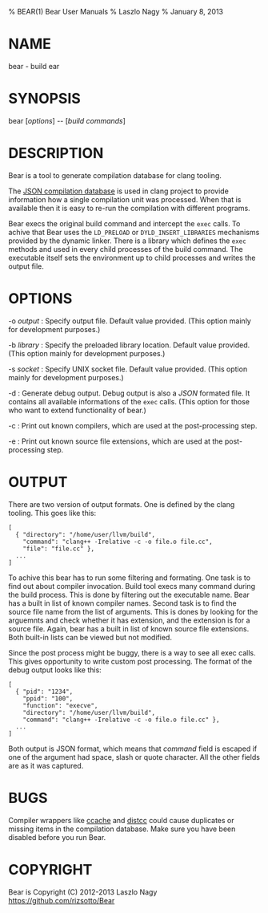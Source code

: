 % BEAR(1) Bear User Manuals
% Laszlo Nagy
% January 8, 2013

# NAME

bear - build ear

# SYNOPSIS

bear [*options*] -- [*build commands*]

# DESCRIPTION

Bear is a tool to generate compilation database for clang tooling.

The [JSON compilation database][1] is used in clang project to provide
information how a single compilation unit was processed. When that
is available then it is easy to re-run the compilation with different
programs.

Bear execs the original build command and intercept the `exec` calls.
To achive that Bear uses the `LD_PRELOAD` or `DYLD_INSERT_LIBRARIES`
mechanisms provided by the dynamic linker. There is a library which
defines the `exec` methods and used in every child processes of the
build command. The executable itself sets the environment up to child
processes and writes the output file.

# OPTIONS

-o *output*
:   Specify output file. Default value provided.
    (This option mainly for development purposes.)

-b *library*
:   Specify the preloaded library location. Default value provided.
    (This option mainly for development purposes.)

-s *socket*
:   Specify UNIX socket file. Default value provided.
    (This option mainly for development purposes.)

-d
:   Generate debug output. Debug output is also a *JSON* formated file.
    It contains all available informations of the `exec` calls.
    (This option for those who want to extend functionality of bear.)

-c
:   Print out known compilers, which are used at the post-processing
    step.

-e
:   Print out known source file extensions, which are used at the
    post-processing step.

# OUTPUT

There are two version of output formats. One is defined by the clang
tooling. This goes like this:

    [
      { "directory": "/home/user/llvm/build",
        "command": "clang++ -Irelative -c -o file.o file.cc",
        "file": "file.cc" },
      ...
    ]

To achive this bear has to run some filtering and formating. One task
is to find out about compiler invocation. Build tool execs many command
during the build process. This is done by filtering out the executable
name. Bear has a built in list of known compiler names. Second task is
to find the source file name from the list of arguments. This is dones
by looking for the arguemnts and check whether it has extension, and
the extension is for a source file. Again, bear has a built in list of
known source file extensions. Both built-in lists can be viewed but not
modified.

Since the post process might be buggy, there is a way to see all exec
calls. This gives opportunity to write custom post processing. The format
of the debug output looks like this:

    [
      { "pid": "1234",
        "ppid": "100",
        "function": "execve",
        "directory": "/home/user/llvm/build",
        "command": "clang++ -Irelative -c -o file.o file.cc" },
      ...
    ]

Both output is JSON format, which means that *command* field is escaped
if one of the argument had space, slash or quote character. All the other
fields are as it was captured.

# BUGS

Compiler wrappers like [ccache][2] and [distcc][3] could cause duplicates
or missing items in the compilation database. Make sure you have been disabled
before you run Bear.

# COPYRIGHT

Bear is Copyright (C) 2012-2013 Laszlo Nagy <https://github.com/rizsotto/Bear>

[1]: http://clang.llvm.org/docs/JSONCompilationDatabase.html
[2]: http://ccache.samba.org/
[3]: http://code.google.com/p/distcc/
